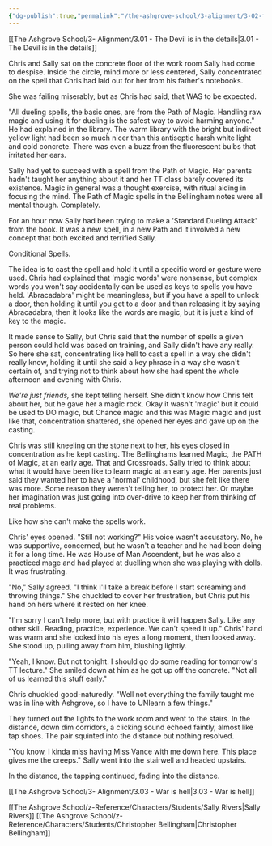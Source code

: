 ```yaml
---
{"dg-publish":true,"permalink":"/the-ashgrove-school/3-alignment/3-02-fire-and-reload/"}
---
```


[[The Ashgrove School/3- Alignment/3.01 - The Devil is in the details\|3.01 - The Devil is in the details]]

Chris and Sally sat on the concrete floor of the work room Sally had come to despise. Inside the circle, mind more or less centered, Sally concentrated on the spell that Chris had laid out for her from his father's notebooks. 

She was failing miserably, but as Chris had said, that WAS to be expected. 

"All dueling spells, the basic ones, are from the Path of Magic. Handling raw magic and using it for dueling is the safest way to avoid harming anyone." He had explained in the library. The warm library with the bright but indirect yellow light had been so much nicer than this antiseptic harsh white light and cold concrete. There was even a buzz from the fluorescent bulbs that irritated her ears.

Sally had yet to succeed with a spell from the Path of Magic. Her parents hadn't taught her anything about it and her TT class barely covered its existence. Magic in general was a thought exercise, with ritual aiding in focusing the mind. The Path of Magic spells in the Bellingham notes were all mental though. Completely. 

For an hour now Sally had been trying to make a 'Standard Dueling Attack' from the book. It was a new spell, in a new Path and it involved a new concept that both excited and terrified Sally. 

Conditional Spells.

The idea is to cast the spell and hold it until a specific word or gesture were used. Chris had explained that 'magic words' were nonsense, but complex words you won't say accidentally can be used as keys to spells you have held. 'Abracadabra' might be meaningless, but if you have a spell to unlock a door, then holding it until you get to a door and than releasing it by saying Abracadabra, then it looks like the words are magic, but it is just a kind of key to the magic.

It made sense to Sally, but Chris said that the number of spells a given person could hold was based on training, and Sally didn't have any really. So here she sat, concentrating like hell to cast a spell in a way she didn't really know, holding it until she said a key phrase in a way she wasn't certain of, and trying not to think about how she had spent the whole afternoon and evening with Chris. 

*We're just friends,* she kept telling herself. She didn't know how Chris felt about her, but he gave her a magic rock. Okay it wasn't 'magic' but it could be used to DO magic, but Chance magic and this was Magic magic and just like that, concentration shattered, she opened her eyes and gave up on the casting.

Chris was still kneeling on the stone next to her, his eyes closed in concentration as he kept casting. The Bellinghams learned Magic, the PATH of Magic, at an early age. That and Crossroads. Sally tried to think about what it would have been like to learn magic at an early age. Her parents just said they wanted her to have a 'normal' childhood, but she felt like there was more. Some reason they weren't telling her, to protect her. Or maybe her imagination was just going into over-drive to keep her from thinking of real problems. 

Like how she can't make the spells work. 

Chris' eyes opened. "Still not working?" His voice wasn't accusatory. No, he was supportive, concerned, but he wasn't a teacher and he had been doing it for a long time. He was House of Man Ascendent, but he was also a practiced mage and had played at duelling when she was playing with dolls. It was frustrating.

"No," Sally agreed. "I think I'll take a break before I start screaming and throwing things." She chuckled to cover her frustration, but Chris put his hand on hers where it rested on her knee. 

"I'm sorry I can't help more, but with practice it will happen Sally. Like any other skill. Reading, practice, experience. We can't speed it up." Chris' hand was warm and she looked into his eyes a long moment, then looked away. She stood up, pulling away from him, blushing lightly. 

"Yeah, I know. But not tonight. I should go do some reading for tomorrow's TT lecture." She smiled down at him as he got up off the concrete. "Not all of us learned this stuff early."

Chris chuckled good-naturedly. "Well not everything the family taught me was in line with Ashgrove, so I have to UNlearn a few things."

They turned out the lights to the work room and went to the stairs. In the distance, down dim corridors, a clicking sound echoed faintly, almost like tap shoes. The pair squinted into the distance but nothing resolved.

"You know, I kinda miss having Miss Vance with me down here. This place gives me the creeps." Sally went into the stairwell and headed upstairs. 

In the distance, the tapping continued, fading into the distance.

[[The Ashgrove School/3- Alignment/3.03 - War is hell\|3.03 - War is hell]]

[[The Ashgrove School/z-Reference/Characters/Students/Sally Rivers\|Sally Rivers]]
[[The Ashgrove School/z-Reference/Characters/Students/Christopher Bellingham\|Christopher Bellingham]]

